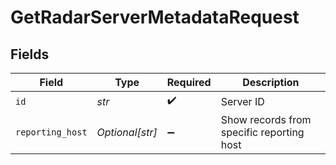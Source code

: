 # GetRadarServerMetadataRequest


## Fields

| Field                                     | Type                                      | Required                                  | Description                               |
| ----------------------------------------- | ----------------------------------------- | ----------------------------------------- | ----------------------------------------- |
| `id`                                      | *str*                                     | :heavy_check_mark:                        | Server ID                                 |
| `reporting_host`                          | *Optional[str]*                           | :heavy_minus_sign:                        | Show records from specific reporting host |